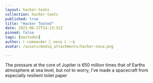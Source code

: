 ```yaml
---
layout: hacker-toots
collection: hacker-toots
published: true
title: "Hacker Tooted"
date: 2023-06-27T14:13:51Z
pinned: false
tags: [mastodon]
author: ⸸ commander ░ nova ⸸ :~$
avatar: /assets/media_attachments/hacker-nova.png

---
```


<p>The pressure at the core of Jupiter is 650 million times that of Earths atmosphere at sea level, but not to worry, I’ve made a spacecraft from especially resilient toilet paper</p>


